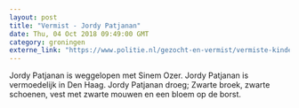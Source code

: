 ```yaml
---
layout: post
title: "Vermist - Jordy Patjanan"
date: Thu, 04 Oct 2018 09:49:00 GMT
category: groningen
externe_link: "https://www.politie.nl/gezocht-en-vermist/vermiste-kinderen/2018/september/jordy-patjanan.html"
---
```


Jordy Patjanan is weggelopen met Sinem Ozer. Jordy Patjanan is vermoedelijk in Den Haag. 
Jordy Patjanan droeg; Zwarte broek, zwarte schoenen, vest met zwarte mouwen en een bloem op de borst.
